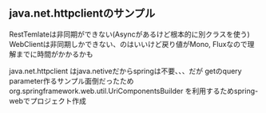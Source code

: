 ## java.net.httpclientのサンプル

RestTemlateは非同期ができない(Asyncがあるけど根本的に別クラスを使う)
WebClientは非同期しかできない、のはいいけど戻り値がMono<T>, Flux<T>なので理解までに時間がかかるかも

java.net.httpclient はjava.netiveだからspringは不要、、、だが
getのquery parameter作るサンプル面倒だったため
org.springframework.web.util.UriComponentsBuilder
を利用するためspring-webでプロジェクト作成